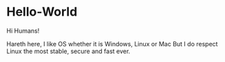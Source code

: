 # Hello-World

Hi Humans!

Hareth here, I like OS whether it is Windows, Linux or Mac 
But I do respect Linux the most stable, secure and fast ever.
